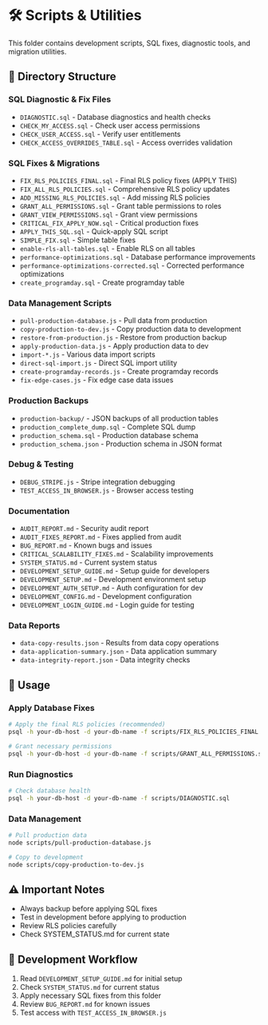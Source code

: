 # 🛠️ Scripts & Utilities

This folder contains development scripts, SQL fixes, diagnostic tools, and migration utilities.

## 📁 Directory Structure

### SQL Diagnostic & Fix Files
- `DIAGNOSTIC.sql` - Database diagnostics and health checks
- `CHECK_MY_ACCESS.sql` - Check user access permissions
- `CHECK_USER_ACCESS.sql` - Verify user entitlements
- `CHECK_ACCESS_OVERRIDES_TABLE.sql` - Access overrides validation

### SQL Fixes & Migrations
- `FIX_RLS_POLICIES_FINAL.sql` - Final RLS policy fixes (APPLY THIS)
- `FIX_ALL_RLS_POLICIES.sql` - Comprehensive RLS policy updates
- `ADD_MISSING_RLS_POLICIES.sql` - Add missing RLS policies
- `GRANT_ALL_PERMISSIONS.sql` - Grant table permissions to roles
- `GRANT_VIEW_PERMISSIONS.sql` - Grant view permissions
- `CRITICAL_FIX_APPLY_NOW.sql` - Critical production fixes
- `APPLY_THIS_SQL.sql` - Quick-apply SQL script
- `SIMPLE_FIX.sql` - Simple table fixes
- `enable-rls-all-tables.sql` - Enable RLS on all tables
- `performance-optimizations.sql` - Database performance improvements
- `performance-optimizations-corrected.sql` - Corrected performance optimizations
- `create_programday.sql` - Create programday table

### Data Management Scripts
- `pull-production-database.js` - Pull data from production
- `copy-production-to-dev.js` - Copy production data to development
- `restore-from-production.js` - Restore from production backup
- `apply-production-data.js` - Apply production data to dev
- `import-*.js` - Various data import scripts
- `direct-sql-import.js` - Direct SQL import utility
- `create-programday-records.js` - Create programday records
- `fix-edge-cases.js` - Fix edge case data issues

### Production Backups
- `production-backup/` - JSON backups of all production tables
- `production_complete_dump.sql` - Complete SQL dump
- `production_schema.sql` - Production database schema
- `production_schema.json` - Production schema in JSON format

### Debug & Testing
- `DEBUG_STRIPE.js` - Stripe integration debugging
- `TEST_ACCESS_IN_BROWSER.js` - Browser access testing

### Documentation
- `AUDIT_REPORT.md` - Security audit report
- `AUDIT_FIXES_REPORT.md` - Fixes applied from audit
- `BUG_REPORT.md` - Known bugs and issues
- `CRITICAL_SCALABILITY_FIXES.md` - Scalability improvements
- `SYSTEM_STATUS.md` - Current system status
- `DEVELOPMENT_SETUP_GUIDE.md` - Setup guide for developers
- `DEVELOPMENT_SETUP.md` - Development environment setup
- `DEVELOPMENT_AUTH_SETUP.md` - Auth configuration for dev
- `DEVELOPMENT_CONFIG.md` - Development configuration
- `DEVELOPMENT_LOGIN_GUIDE.md` - Login guide for testing

### Data Reports
- `data-copy-results.json` - Results from data copy operations
- `data-application-summary.json` - Data application summary
- `data-integrity-report.json` - Data integrity checks

## 🚀 Usage

### Apply Database Fixes
```bash
# Apply the final RLS policies (recommended)
psql -h your-db-host -d your-db-name -f scripts/FIX_RLS_POLICIES_FINAL.sql

# Grant necessary permissions
psql -h your-db-host -d your-db-name -f scripts/GRANT_ALL_PERMISSIONS.sql
```

### Run Diagnostics
```bash
# Check database health
psql -h your-db-host -d your-db-name -f scripts/DIAGNOSTIC.sql
```

### Data Management
```bash
# Pull production data
node scripts/pull-production-database.js

# Copy to development
node scripts/copy-production-to-dev.js
```

## ⚠️ Important Notes

- Always backup before applying SQL fixes
- Test in development before applying to production
- Review RLS policies carefully
- Check SYSTEM_STATUS.md for current state

## 📝 Development Workflow

1. Read `DEVELOPMENT_SETUP_GUIDE.md` for initial setup
2. Check `SYSTEM_STATUS.md` for current status
3. Apply necessary SQL fixes from this folder
4. Review `BUG_REPORT.md` for known issues
5. Test access with `TEST_ACCESS_IN_BROWSER.js`

